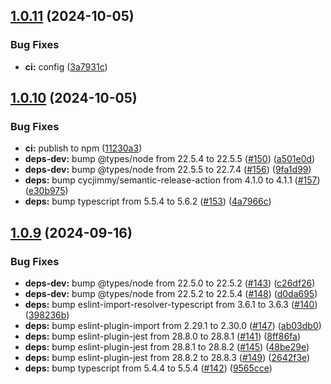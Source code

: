 ## [1.0.11](https://github.com/skilbjo/config-rc/compare/v1.0.10...v1.0.11) (2024-10-05)


### Bug Fixes

* **ci:** config ([3a7931c](https://github.com/skilbjo/config-rc/commit/3a7931c97a30d9a2fa75d8d72c09a84bd06605c3))

## [1.0.10](https://github.com/skilbjo/config-rc/compare/v1.0.9...v1.0.10) (2024-10-05)


### Bug Fixes

* **ci:** publish to npm ([11230a3](https://github.com/skilbjo/config-rc/commit/11230a3aa26cede7f53db260424af10fd52b8f05))
* **deps-dev:** bump @types/node from 22.5.4 to 22.5.5 ([#150](https://github.com/skilbjo/config-rc/issues/150)) ([a501e0d](https://github.com/skilbjo/config-rc/commit/a501e0de2de7f17f456c9fa601c220c3476b6de8))
* **deps-dev:** bump @types/node from 22.5.5 to 22.7.4 ([#156](https://github.com/skilbjo/config-rc/issues/156)) ([9fa1d99](https://github.com/skilbjo/config-rc/commit/9fa1d991e660dde44c29b4df0edab0e3027fce98))
* **deps:** bump cycjimmy/semantic-release-action from 4.1.0 to 4.1.1 ([#157](https://github.com/skilbjo/config-rc/issues/157)) ([e30b975](https://github.com/skilbjo/config-rc/commit/e30b975b4ae502ddfbd828f0611e3e7b42a0db75))
* **deps:** bump typescript from 5.5.4 to 5.6.2 ([#153](https://github.com/skilbjo/config-rc/issues/153)) ([4a7966c](https://github.com/skilbjo/config-rc/commit/4a7966cdda3b74ee3f4630c8a3053c93b061fae9))

## [1.0.9](https://github.com/skilbjo/config-rc/compare/v1.0.8...v1.0.9) (2024-09-16)


### Bug Fixes

* **deps-dev:** bump @types/node from 22.5.0 to 22.5.2 ([#143](https://github.com/skilbjo/config-rc/issues/143)) ([c26df26](https://github.com/skilbjo/config-rc/commit/c26df26da4450137a1f11032a72cbe71885068e4))
* **deps-dev:** bump @types/node from 22.5.2 to 22.5.4 ([#148](https://github.com/skilbjo/config-rc/issues/148)) ([d0da695](https://github.com/skilbjo/config-rc/commit/d0da6950eff67e00697a5187cbf447a2f4b3bb51))
* **deps:** bump eslint-import-resolver-typescript from 3.6.1 to 3.6.3 ([#140](https://github.com/skilbjo/config-rc/issues/140)) ([398236b](https://github.com/skilbjo/config-rc/commit/398236bd18b3187b41e1fee4adceb84b9da224ab))
* **deps:** bump eslint-plugin-import from 2.29.1 to 2.30.0 ([#147](https://github.com/skilbjo/config-rc/issues/147)) ([ab03db0](https://github.com/skilbjo/config-rc/commit/ab03db09d48ffcc426486f392553f88c8a41a788))
* **deps:** bump eslint-plugin-jest from 28.8.0 to 28.8.1 ([#141](https://github.com/skilbjo/config-rc/issues/141)) ([8ff86fa](https://github.com/skilbjo/config-rc/commit/8ff86faecf088170ec9ff2611b587bcbaeda22b0))
* **deps:** bump eslint-plugin-jest from 28.8.1 to 28.8.2 ([#145](https://github.com/skilbjo/config-rc/issues/145)) ([48be29e](https://github.com/skilbjo/config-rc/commit/48be29ecefdf50cb2ef47218a625970feaeea083))
* **deps:** bump eslint-plugin-jest from 28.8.2 to 28.8.3 ([#149](https://github.com/skilbjo/config-rc/issues/149)) ([2642f3e](https://github.com/skilbjo/config-rc/commit/2642f3e8ae7fed4f87128004b3e1b47b818b0545))
* **deps:** bump typescript from 5.4.4 to 5.5.4 ([#142](https://github.com/skilbjo/config-rc/issues/142)) ([9565cce](https://github.com/skilbjo/config-rc/commit/9565cceeab3b8832033caba2de45a4e716a1b2dd))
